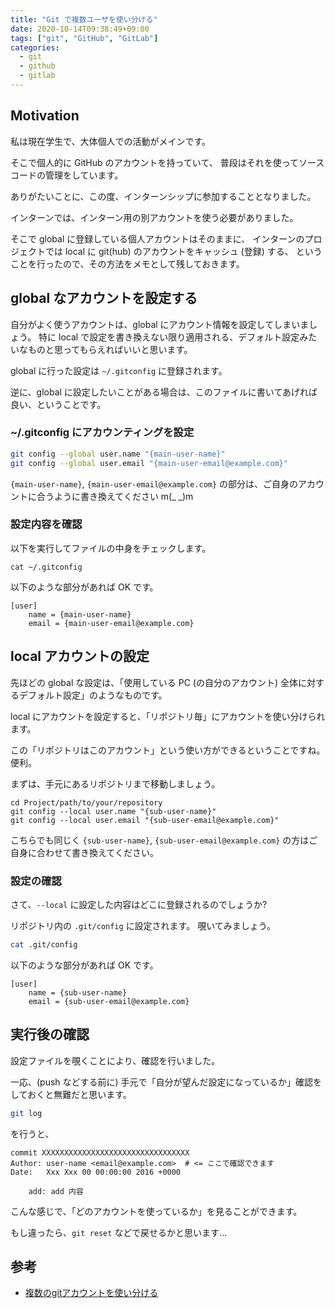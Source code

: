 ```yaml
---
title: "Git で複数ユーザを使い分ける"
date: 2020-10-14T09:38:49+09:00
tags: ["git", "GitHub", "GitLab"]
categories:
  - git
  - github
  - gitlab
---
```


## Motivation

私は現在学生で、大体個人での活動がメインです。

そこで個人的に GitHub のアカウントを持っていて、
普段はそれを使ってソースコードの管理をしています。

ありがたいことに、この度、インターンシップに参加することとなりました。

インターンでは、インターン用の別アカウントを使う必要がありました。

そこで global に登録している個人アカウントはそのままに、
インターンのプロジェクトでは local に git(hub) のアカウントをキャッシュ (登録) する、
ということを行ったので、その方法をメモとして残しておきます。

## global なアカウントを設定する

自分がよく使うアカウントは、global にアカウント情報を設定してしまいましょう。
特に local で設定を書き換えない限り適用される、デフォルト設定みたいなものと思ってもらえればいいと思います。


global に行った設定は `~/.gitconfig` に登録されます。

逆に、global に設定したいことがある場合は、このファイルに書いてあげれば良い、ということです。

### ~/.gitconfig にアカウンティングを設定

```sh
git config --global user.name "{main-user-name}"
git config --global user.email "{main-user-email@example.com}"
```

`{main-user-name}`, `{main-user-email@example.com}` の部分は、ご自身のアカウントに合うように書き換えてください m(_ _)m

### 設定内容を確認

以下を実行してファイルの中身をチェックします。

```
cat ~/.gitconfig
```

以下のような部分があれば OK です。

```~/.gitconfig
[user]
	name = {main-user-name}
	email = {main-user-email@example.com}
```


## local アカウントの設定

先ほどの global な設定は、「使用している PC (の自分のアカウント) 全体に対するデフォルト設定」のようなものです。

local にアカウントを設定すると、「リポジトリ毎」にアカウントを使い分けられます。

この「リポジトリはこのアカウント」という使い方ができるということですね。便利。

まずは、手元にあるリポジトリまで移動しましょう。

```
cd Project/path/to/your/repository
git config --local user.name "{sub-user-name}"
git config --local user.email "{sub-user-email@example.com}"
```

こちらでも同じく `{sub-user-name}`, `{sub-user-email@example.com}` の方はご自身に合わせて書き換えてください。


### 設定の確認

さて、`--local` に設定した内容はどこに登録されるのでしょうか?

リポジトリ内の `.git/config` に設定されます。
覗いてみましょう。

```sh
cat .git/config
```

以下のような部分があれば OK です。

```.git/config
[user]
	name = {sub-user-name}
	email = {sub-user-email@example.com}
```



## 実行後の確認

設定ファイルを覗くことにより、確認を行いました。

一応、(push などする前に) 手元で「自分が望んだ設定になっているか」確認をしておくと無難だと思います。

```sh
git log
```

を行うと、

```
commit XXXXXXXXXXXXXXXXXXXXXXXXXXXXXXXXX
Author: user-name <email@example.com>  # <= ここで確認できます
Date:   Xxx Xxx 00 00:00:00 2016 +0000

    add: add 内容
```

こんな感じで、「どのアカウントを使っているか」を見ることができます。

もし違ったら、`git reset` などで戻せるかと思います...


## 参考
* [複数のgitアカウントを使い分ける](https://qiita.com/0084ken/items/f4a8b0fbff135a987fea)
